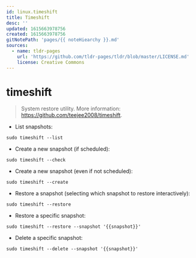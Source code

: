 ```yaml
---
id: linux.timeshift
title: Timeshift
desc: ''
updated: 1615663978756
created: 1615663978756
gitNotePath: 'pages/{{ noteHiearchy }}.md'
sources:
  - name: tldr-pages
    url: 'https://github.com/tldr-pages/tldr/blob/master/LICENSE.md'
    license: Creative Commons
---
```

# timeshift

> System restore utility.
> More information: <https://github.com/teejee2008/timeshift>.

- List snapshots:

`sudo timeshift --list`

- Create a new snapshot (if scheduled):

`sudo timeshift --check`

- Create a new snapshot (even if not scheduled):

`sudo timeshift --create`

- Restore a snapshot (selecting which snapshot to restore interactively):

`sudo timeshift --restore`

- Restore a specific snapshot:

`sudo timeshift --restore --snapshot '{{snapshot}}'`

- Delete a specific snapshot:

`sudo timeshift --delete --snapshot '{{snapshot}}'`

